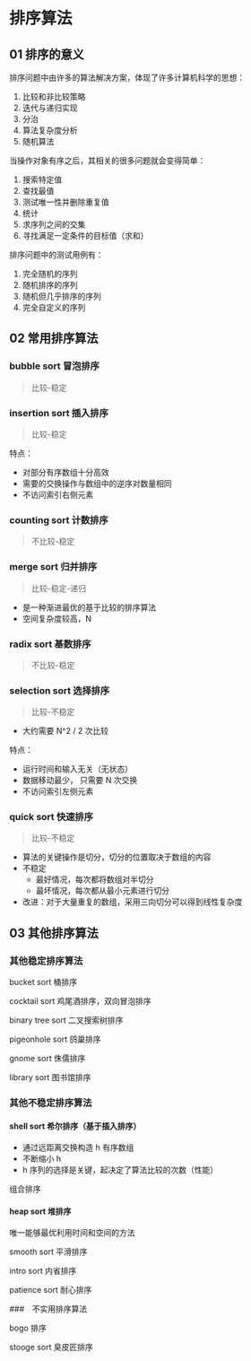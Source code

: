 # 排序算法

## 01 排序的意义

排序问题中由许多的算法解决方案，体现了许多计算机科学的思想：

1. 比较和非比较策略
2. 迭代与递归实现
3. 分治
4. 算法复杂度分析
5. 随机算法

当操作对象有序之后，其相关的很多问题就会变得简单：

1. 搜索特定值
2. 查找最值
3. 测试唯一性并删除重复值
4. 统计
5. 求序列之间的交集
6. 寻找满足一定条件的目标值（求和）

排序问题中的测试用例有：

1. 完全随机的序列
2. 随机排序的序列
3. 随机但几乎排序的序列
4. 完全自定义的序列

## 02 常用排序算法

### bubble sort 冒泡排序

> 比较-稳定

### insertion sort 插入排序

> 比较-稳定



特点：

- 对部分有序数组十分高效
- 需要的交换操作与数组中的逆序对数量相同
- 不访问索引右侧元素

### counting sort 计数排序

> 不比较-稳定

### merge sort 归并排序

> 比较-稳定-递归

- 是一种渐进最优的基于比较的排序算法
- 空间复杂度较高，N

### radix sort 基数排序

> 不比较-稳定

### selection sort 选择排序

> 比较-不稳定

- 大约需要 N^2 / 2 次比较

特点：

- 运行时间和输入无关（无状态）
- 数据移动最少， 只需要 N 次交换
- 不访问索引左侧元素

### quick sort 快速排序

> 比较-不稳定

- 算法的关键操作是切分，切分的位置取决于数组的内容
- 不稳定
  - 最好情况，每次都将数组对半切分
  - 最坏情况，每次都从最小元素进行切分
- 改进：对于大量重复的数组，采用三向切分可以得到线性复杂度

## 03 其他排序算法

### 其他稳定排序算法

bucket sort 桶排序

cocktail sort 鸡尾酒排序，双向冒泡排序

binary tree sort 二叉搜索树排序

pigeonhole sort 鸽巢排序

gnome sort 侏儒排序

library sort 图书馆排序

### 其他不稳定排序算法

#### shell sort 希尔排序（基于插入排序）

- 通过远距离交换构造 h 有序数组
- 不断缩小 h
- h 序列的选择是关键，起决定了算法比较的次数（性能）

组合排序

#### heap sort 堆排序

唯一能够最优利用时间和空间的方法



smooth sort 平滑排序

intro sort 内省排序

patience sort 耐心排序

###　不实用排序算法

bogo 排序

stooge sort 臭皮匠排序